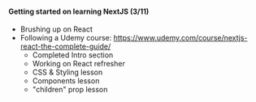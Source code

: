 #### Getting started on learning NextJS (3/11)
* Brushing up on React
* Following a Udemy course: https://www.udemy.com/course/nextjs-react-the-complete-guide/
    * Completed Intro section
    * Working on React refresher
    * CSS & Styling lesson
    * Components lesson
    * "children" prop lesson